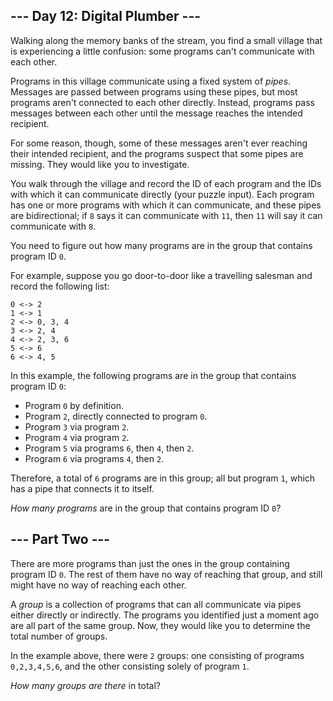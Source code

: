 --- Day 12: Digital Plumber ---
-------------------------------

Walking along the memory banks of the stream, you find a small village
that is experiencing a little confusion: some programs can't communicate
with each other.

Programs in this village communicate using a fixed system of *pipes*.
Messages are passed between programs using these pipes, but most
programs aren't connected to each other directly. Instead, programs pass
messages between each other until the message reaches the intended
recipient.

For some reason, though, some of these messages aren't ever reaching
their intended recipient, and the programs suspect that some <span
title="Yes, citizens, plumbing! It's the latest invention to hit Rome!">pipes</span>
are missing. They would like you to investigate.

You walk through the village and record the ID of each program and the
IDs with which it can communicate directly (your puzzle input). Each
program has one or more programs with which it can communicate, and
these pipes are bidirectional; if `8` says it can communicate with `11`,
then `11` will say it can communicate with `8`.

You need to figure out how many programs are in the group that contains
program ID `0`.

For example, suppose you go door-to-door like a travelling salesman and
record the following list:

    0 <-> 2
    1 <-> 1
    2 <-> 0, 3, 4
    3 <-> 2, 4
    4 <-> 2, 3, 6
    5 <-> 6
    6 <-> 4, 5

In this example, the following programs are in the group that contains
program ID `0`:

-   Program `0` by definition.
-   Program `2`, directly connected to program `0`.
-   Program `3` via program `2`.
-   Program `4` via program `2`.
-   Program `5` via programs `6`, then `4`, then `2`.
-   Program `6` via programs `4`, then `2`.

Therefore, a total of `6` programs are in this group; all but program
`1`, which has a pipe that connects it to itself.

*How many programs* are in the group that contains program ID `0`?

--- Part Two ---
----------------

There are more programs than just the ones in the group containing
program ID `0`. The rest of them have no way of reaching that group, and
still might have no way of reaching each other.

A *group* is a collection of programs that can all communicate via pipes
either directly or indirectly. The programs you identified just a moment
ago are all part of the same group. Now, they would like you to
determine the total number of groups.

In the example above, there were `2` groups: one consisting of programs
`0,2,3,4,5,6`, and the other consisting solely of program `1`.

*How many groups are there* in total?
